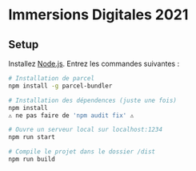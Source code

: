 # Immersions Digitales 2021

## Setup
Installez [Node.js](https://nodejs.org/en/download/).
Entrez les commandes suivantes :

``` bash
# Installation de parcel
npm install -g parcel-bundler

# Installation des dépendences (juste une fois)
npm install
⚠️ ne pas faire de 'npm audit fix' ⚠️

# Ouvre un serveur local sur localhost:1234
npm run start

# Compile le projet dans le dossier /dist
npm run build
```